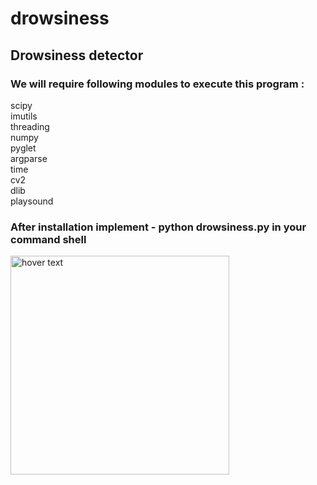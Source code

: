 # drowsiness
## Drowsiness detector
### We will require following modules to execute this program : 
scipy  
imutils  
threading  
numpy  
pyglet  
argparse  
time  
cv2  
dlib  
playsound  

### After installation implement - python drowsiness.py in your command shell

<img src="1.png" width="350" title="hover text">
